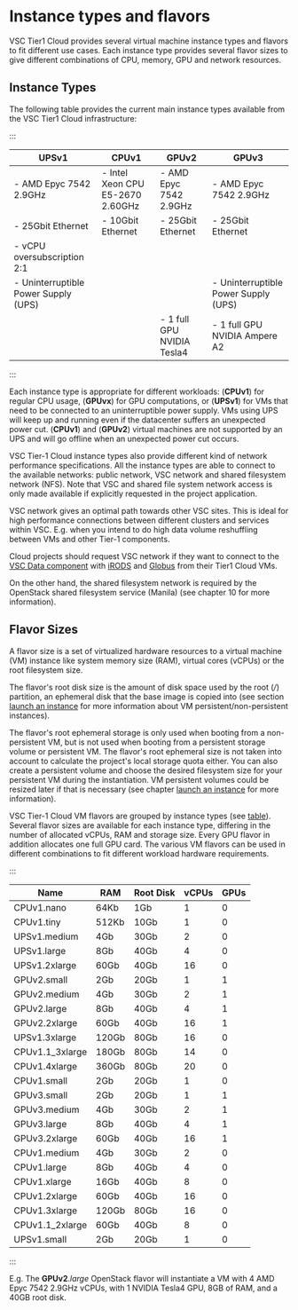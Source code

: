 # Instance types and flavors

VSC Tier1 Cloud provides several virtual machine instance types and
flavors to fit different use cases. Each instance type provides several
flavor sizes to give different combinations of CPU, memory, GPU and
network resources.

## Instance Types

The following table provides the current main instance types available
from the VSC Tier1 Cloud infrastructure:


:::

| **UPSv1**                          | **CPUv1**                       | **GPUv2**            | **GPUv3**            |
|------------------------------------|---------------------------------|----------------------|----------------------|
|- AMD Epyc 7542 2.9GHz              |- Intel Xeon CPU E5-2670 2.60GHz |- AMD Epyc 7542 2.9GHz|- AMD Epyc 7542 2.9GHz
|- 25Gbit Ethernet                   |- 10Gbit Ethernet                |- 25Gbit Ethernet     |- 25Gbit Ethernet     
|- vCPU oversubscription 2:1         |                                 |                      |                      
|- Uninterruptible Power Supply (UPS)|    |                      |- Uninterruptible Power Supply (UPS)
| | |- 1 full GPU NVIDIA Tesla4|- 1 full GPU NVIDIA Ampere A2 

:::

Each instance type is appropriate for different workloads: (**CPUv1**) for
regular CPU usage, (**GPUvx**) for GPU computations, or (**UPSv1**) for VMs that need to
be connected to an uninterruptible power supply. VMs using UPS will keep
up and running even if the datacenter suffers an unexpected power cut.
(**CPUv1**) and (**GPUv2**) virtual machines are not supported by an UPS and will go
offline when an unexpected power cut occurs.

VSC Tier-1 Cloud instance types also provide different kind of network
performance specifications. All the instance types are able to connect
to the available networks: public network, VSC network and shared
filesystem network (NFS). Note that VSC and shared file system network
access is only made available if explicitly requested in the project
application.

VSC network gives an optimal path towards other VSC sites. This is ideal
for high performance connections between different clusters and services
within VSC. E.g. when you intend to do high data volume reshuffling
between VMs and other Tier-1 components.

Cloud projects should request VSC network if they want to connect to the
[VSC Data component](/data/tier1_data_service.rst) with
[iRODS](/data/tier1data/basics/introduction_to_tier1data.rst) and [Globus](/globus/index.rst)
from their Tier1 Cloud VMs.

On the other hand, the shared filesystem network is required by the
OpenStack shared filesystem service (Manila) (see chapter 10 for more information).

## Flavor Sizes

A flavor size is a set of virtualized hardware resources to a virtual
machine (VM) instance like system memory size (RAM), virtual cores
(vCPUs) or the root filesystem size.

The flavor's root disk size is the amount of disk space used by the root
(*/*) partition, an ephemeral disk that the base image is copied into
(see section [launch an instance](launch_instance.md#launch-and-manage-instances)
 for more information about VM persistent/non-persistent instances).

The flavor's root ephemeral storage is only used when booting from a
non-persistent VM, but is not used when booting from a persistent
storage volume or persistent VM. The flavor's root ephemeral size is not
taken into account to calculate the project's local storage quota
either. You can also create a persistent volume and choose the desired
filesystem size for your persistent VM during the instantiation. VM
persistent volumes could be resized later if that is necessary (see
chapter [launch an instance](launch_instance.md#launch-and-manage-instances)
 for more information).

VSC Tier-1 Cloud VM flavors are grouped by instance types (see [table](#flavor-sizes)).
Several flavor sizes are available for each instance type,
differing in the number of allocated vCPUs, RAM and
storage size. Every GPU flavor in addition allocates one full GPU card. The
various VM flavors can be used in different combinations to fit
different workload hardware requirements.

:::


| Name            |    RAM| Root Disk | vCPUs |  GPUs |
|-----------------|-------|-----------|-------|-------|
| CPUv1.nano      |  64Kb |    1Gb    |     1 |     0 |
| CPUv1.tiny      | 512Kb |   10Gb    |     1 |     0 |
| UPSv1.medium    |   4Gb |   30Gb    |     2 |     0 |
| UPSv1.large     |   8Gb |   40Gb    |     4 |     0 |
| UPSv1.2xlarge   |  60Gb |   40Gb    |    16 |     0 |
| GPUv2.small     |   2Gb |   20Gb    |     1 |     1 |
| GPUv2.medium    |   4Gb |   30Gb    |     2 |     1 |
| GPUv2.large     |   8Gb |   40Gb    |     4 |     1 |
| GPUv2.2xlarge   |  60Gb |   40Gb    |    16 |     1 |
| UPSv1.3xlarge   | 120Gb |   80Gb    |    16 |     0 |
| CPUv1.1_3xlarge | 180Gb |   80Gb    |    14 |     0 |
| CPUv1.4xlarge   | 360Gb |   80Gb    |    20 |     0 |
| CPUv1.small     |   2Gb |   20Gb    |     1 |     0 |
| GPUv3.small     |   2Gb |   20Gb    |     1 |     1 |
| GPUv3.medium    |   4Gb |   30Gb    |     2 |     1 |
| GPUv3.large     |   8Gb |   40Gb    |     4 |     1 |
| GPUv3.2xlarge   |  60Gb |   40Gb    |    16 |     1 |
| CPUv1.medium    |   4Gb |   30Gb    |     2 |     0 |
| CPUv1.large     |   8Gb |   40Gb    |     4 |     0 |
| CPUv1.xlarge    |  16Gb |   40Gb    |     8 |     0 |
| CPUv1.2xlarge   |  60Gb |   40Gb    |    16 |     0 |
| CPUv1.3xlarge   | 120Gb |   80Gb    |    16 |     0 |
| CPUv1.1_2xlarge |  60Gb |   40Gb    |     8 |     0 |
| UPSv1.small     |   2Gb |   20Gb    |     1 |     0 |


:::

E.g. The **GPUv2**._large_ OpenStack flavor will instantiate a VM with 4 AMD Epyc
7542 2.9GHz vCPUs, with 1 NVIDIA Tesla4 GPU, 8GB of RAM, and a 40GB
root disk.
